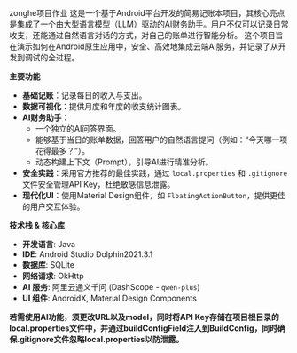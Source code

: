 zonghe项目作业
这是一个基于Android平台开发的简易记账本项目，其核心亮点是集成了一个由大型语言模型（LLM）驱动的AI财务助手。用户不仅可以记录日常收支，还能通过自然语言对话的方式，对自己的账单进行智能分析。
这个项目旨在演示如何在Android原生应用中，安全、高效地集成云端AI服务，并记录了从开发到调试的全过程。

**主要功能**

- **基础记账**：记录每日的收入与支出。
- **数据可视化**：提供月度和年度的收支统计图表。
- **AI财务助手**：
    - 一个独立的AI问答界面。
    - 能够基于当日的账单数据，回答用户的自然语言提问（例如：“今天哪一项花得最多？”）。
    - 动态构建上下文（Prompt），引导AI进行精准分析。
- **安全实践**：采用官方推荐的最佳实践，通过 `local.properties` 和 `.gitignore` 文件安全管理API Key，杜绝敏感信息泄露。
- **现代化UI**：使用Material Design组件，如 `FloatingActionButton`，提供更佳的用户交互体验。

**技术栈 & 核心库**

- **开发语言**: Java
- **IDE**: Android Studio Dolphin2021.3.1
- **数据库**: SQLite
- **网络请求**: OkHttp
- **AI 服务**: 阿里云通义千问 (DashScope - `qwen-plus`)
- **UI 组件**: AndroidX, Material Design Components

**若需使用AI功能，须更改URL以及model，同时将API Key存储在项目根目录的local.properties文件中，并通过buildConfigField注入到BuildConfig，同时确保.gitignore文件忽略local.properties以防泄露。**
